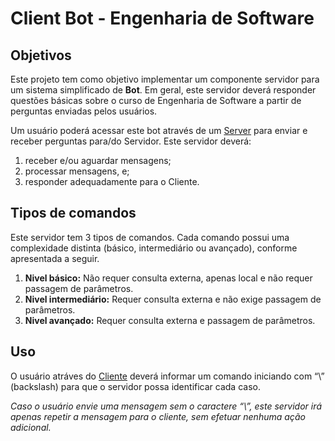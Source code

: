 # Client Bot - Engenharia de Software

## Objetivos
Este projeto tem como objetivo implementar um componente servidor para um sistema simplificado de **Bot**.
Em geral, este servidor deverá responder questões básicas sobre o curso de Engenharia de Software a partir de perguntas enviadas pelos usuários. 

Um usuário poderá acessar este bot através de um [Server](https://github.com/gustavosatheler/bot-server) para enviar e receber perguntas para/do Servidor. Este servidor deverá:
1. receber e/ou aguardar mensagens;
2. processar mensagens, e;
3. responder adequadamente para o Cliente.

## Tipos de comandos
Este servidor tem 3 tipos de comandos. Cada comando possui uma complexidade distinta (básico, intermediário ou avançado), conforme apresentada a seguir.
1. **Nivel básico:** Não requer consulta externa, apenas local e não requer passagem de parâmetros.
2. **Nivel intermediário:** Requer consulta externa e não exige passagem de parâmetros.
3. **Nivel avançado:** Requer consulta externa e passagem de parâmetros.

## Uso
O usuário atráves do [Cliente](https://github.com/gustavosatheler/client-server) deverá informar um comando iniciando com “\” (backslash) para que o servidor possa identificar cada caso.

*Caso o usuário envie uma mensagem sem o caractere “\”, este servidor irá apenas repetir a mensagem para o cliente, sem efetuar nenhuma ação adicional.*
